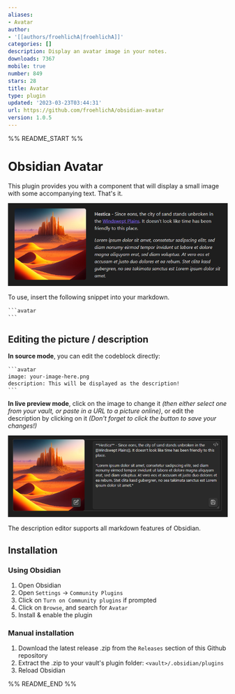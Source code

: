 ```yaml
---
aliases:
- Avatar
author:
- '[[authors/froehlichA|froehlichA]]'
categories: []
description: Display an avatar image in your notes.
downloads: 7367
mobile: true
number: 849
stars: 28
title: Avatar
type: plugin
updated: '2023-03-23T03:44:31'
url: https://github.com/froehlichA/obsidian-avatar
version: 1.0.5
---
```


%% README_START %%

# Obsidian Avatar

This plugin provides you with a component that will display a small image with some accompanying text. That's it.

![Preview Mode](https://raw.githubusercontent.com/froehlichA/obsidian-avatar/HEAD/docs/avatar_preview.PNG)

To use, insert the following snippet into your markdown.

````
```avatar
```
````

## Editing the picture / description

**In source mode**, you can edit the codeblock directly:

````
```avatar
image: your-image-here.png
description: This will be displayed as the description!
```
````

**In live preview mode**, click on the image to change it *(then either select one from your vault, or paste in a URL to a picture online)*, or edit the description by clicking on it *(Don't forget to click the button to save your changes!)*

![Edit Mode](https://raw.githubusercontent.com/froehlichA/obsidian-avatar/HEAD/docs/avatar_edit.PNG)

The description editor supports all markdown features of Obsidian.

## Installation

### Using Obsidian

1. Open Obsidian
2. Open `Settings` -> `Community Plugins`
3. Click on `Turn on Community plugins` if prompted
4. Click on `Browse`, and search for `Avatar`
6. Install & enable the plugin

### Manual installation

1. Download the latest release .zip from the `Releases` section of this Github repository
2. Extract the .zip to your vault's plugin folder: `<vault>/.obsidian/plugins`
3. Reload Obsidian


%% README_END %%